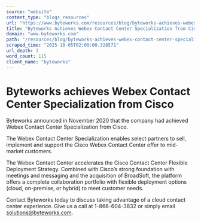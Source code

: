 ```yaml
---
source: "website"
content_type: "blogs_resources"
url: "https://www.byteworks.com/resources/blog/byteworks-achieves-webex-contact-center-specialization-from-cisco/"
title: "Byteworks Achieves Webex Contact Center Specialization from Cisco"
domain: "www.byteworks.com"
path: "/resources/blog/byteworks-achieves-webex-contact-center-specialization-from-cisco/"
scraped_time: "2025-10-05T02:00:00.328571"
url_depth: 3
word_count: 115
client_name: "byteworks"
---
```


# Byteworks achieves Webex Contact Center Specialization from Cisco

Byteworks announced in November 2020 that the company had achieved Webex Contact Center Specialization from Cisco.

The Webex Contact Center Specialization enables select partners to sell, implement and support the Cisco Webex Contact Center offer to mid-market customers.

The Webex Contact Center accelerates the Cisco Contact Center Flexible Deployment Strategy. Combined with Cisco’s strong foundation with meetings and messaging and the acquisition of BroadSoft, the platform offers a complete collaboration portfolio with flexible deployment options (cloud, on-premise, or hybrid) to meet customer needs.

Contact Byteworks today to discuss taking advantage of a cloud contact center experience. Give us a call at 1-866-604-3832 or simply email solutions@byteworks.com.